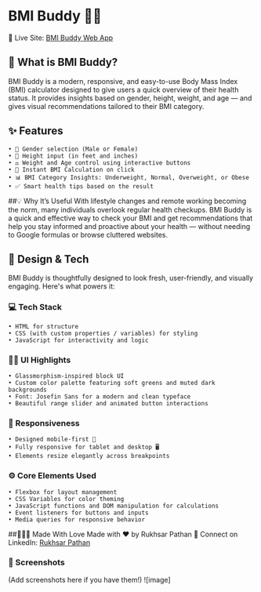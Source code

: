 # BMI Buddy 💚💪
🔗 Live Site: [BMI Buddy Web App](https://rukhsarpathan.github.io/BMIBuddy/)

## 🧠 What is BMI Buddy?
BMI Buddy is a modern, responsive, and easy-to-use Body Mass Index (BMI) calculator designed to give users a quick overview of their health status. It provides insights based on gender, height, weight, and age — and gives visual recommendations tailored to their BMI category.

## ✨ Features
	• 👥 Gender selection (Male or Female)
	• 📏 Height input (in feet and inches)
	• ⚖️ Weight and Age control using interactive buttons
	• 🧮 Instant BMI Calculation on click
	• 📊 BMI Category Insights: Underweight, Normal, Overweight, or Obese
	• ✅ Smart health tips based on the result

##💡 Why It’s Useful
With lifestyle changes and remote working becoming the norm, many individuals overlook regular health checkups. BMI Buddy is a quick and effective way to check your BMI and get recommendations that help you stay informed and proactive about your health — without needing to Google formulas or browse cluttered websites.

## 🎨 Design & Tech
BMI Buddy is thoughtfully designed to look fresh, user-friendly, and visually engaging. Here's what powers it:
### 💻 Tech Stack
	• HTML for structure
	• CSS (with custom properties / variables) for styling
	• JavaScript for interactivity and logic
### 🧑‍🎨 UI Highlights
	• Glassmorphism-inspired block UI
	• Custom color palette featuring soft greens and muted dark backgrounds
	• Font: Josefin Sans for a modern and clean typeface
	• Beautiful range slider and animated button interactions

### 📱 Responsiveness
	• Designed mobile-first 📱
	• Fully responsive for tablet and desktop 🖥️
	• Elements resize elegantly across breakpoints

### ⚙️ Core Elements Used
	• Flexbox for layout management
	• CSS Variables for color theming
	• JavaScript functions and DOM manipulation for calculations
	• Event listeners for buttons and inputs
	• Media queries for responsive behavior

##👩🏻‍💻 Made With Love
Made with ❤️ by Rukhsar Pathan
🔗 Connect on LinkedIn: [Rukhsar Pathan](https://www.linkedin.com/in/rukhsarpathan7/)

### 📸 Screenshots
(Add screenshots here if you have them!)
![image]
